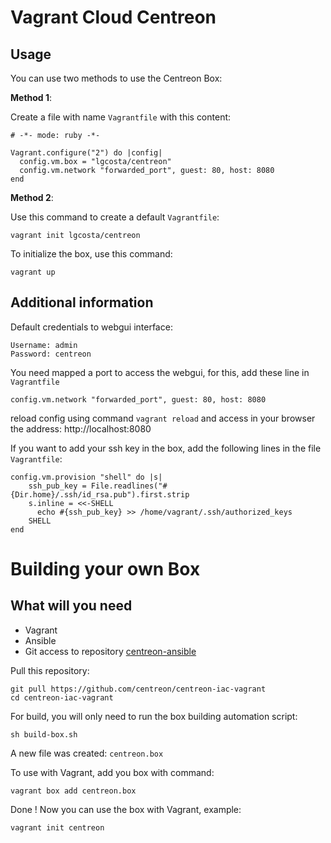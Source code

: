 Vagrant Cloud Centreon
======================

Usage
-----

You can use two methods to use the Centreon Box:

**Method 1**:

Create a file with name `Vagrantfile` with this content:
```
# -*- mode: ruby -*-

Vagrant.configure("2") do |config|
  config.vm.box = "lgcosta/centreon"
  config.vm.network "forwarded_port", guest: 80, host: 8080
end
```

**Method 2**:

Use this command to create a default `Vagrantfile`:
```
vagrant init lgcosta/centreon
```

To initialize the box, use this command:
```
vagrant up
```

Additional information
----------------------

Default credentials to webgui interface:
```
Username: admin
Password: centreon
```

You need mapped a port to access the webgui, for this, add these line in `Vagrantfile`
```
config.vm.network "forwarded_port", guest: 80, host: 8080
```
reload config using command `vagrant reload` and access in your browser the address: http://localhost:8080

If you want to add your ssh key in the box, add the following lines in the file `Vagrantfile`:
```
config.vm.provision "shell" do |s|
    ssh_pub_key = File.readlines("#{Dir.home}/.ssh/id_rsa.pub").first.strip
    s.inline = <<-SHELL
      echo #{ssh_pub_key} >> /home/vagrant/.ssh/authorized_keys
    SHELL
end
```

Building your own Box
=====================

What will you need
------------------

- Vagrant
- Ansible
- Git access to repository [centreon-ansible](https://github.com/centreon/centreon-ansible)

Pull this repository:
```
git pull https://github.com/centreon/centreon-iac-vagrant
cd centreon-iac-vagrant
```

For build, you will only need to run the box building automation script:
```
sh build-box.sh
```

A new file was created: `centreon.box`

To use with Vagrant, add you box with command:
```
vagrant box add centreon.box
```

Done ! Now you can use the box with Vagrant, example:
```
vagrant init centreon
```
